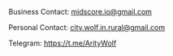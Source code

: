 Business Contact: midscore.io@gmail.com

Personal Contact: city.wolf.in.rural@gmail.com

Telegram: https://t.me/ArityWolf


